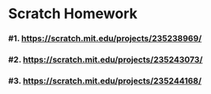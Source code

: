 # Scratch Homework
### #1. https://scratch.mit.edu/projects/235238969/
### #2. https://scratch.mit.edu/projects/235243073/
### #3. https://scratch.mit.edu/projects/235244168/
